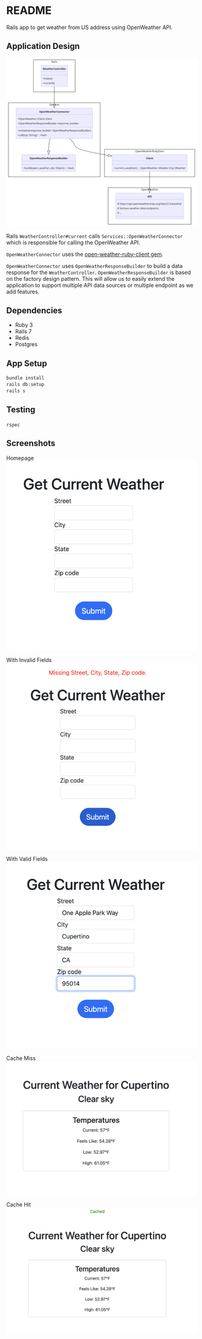 # README

Rails app to get weather from US address using OpenWeather API.

## Application Design
![diagram](./doc/weather-rails-app-2023-12-09-234332.png)

Rails `WeatherController#current` calls `Services::OpenWeatherConnector` which is responsible for calling the OpenWeather API.

`OpenWeatherConnector` uses the [open-weather-ruby-client gem](https://github.com/dblock/open-weather-ruby-client).

`OpenWeatherConnector` uses `OpenWeatherResponseBuilder` to build a data response for the `WeatherController`. `OpenWeatherResponseBuilder` is based on the factory design pattern. This will allow us to easily extend the application to support multiple API data sources or multiple endpoint as we add features.

## Dependencies
- Ruby 3
- Rails 7
- Redis
- Postgres

## App Setup
```sh
bundle install
rails db:setup
rails s
```

## Testing
`rspec`

## Screenshots
Homepage
![homepage](./doc/screenshots/homepage.png)

With Invalid Fields
![valid fields](./doc/screenshots/invalid-fields.png)

With Valid Fields
![valid fields](./doc/screenshots/valid-fields.png)

Cache Miss
![cache miss](./doc/screenshots/cache-miss.png)

Cache Hit
![cache hit](./doc/screenshots/cache-hit.png)
